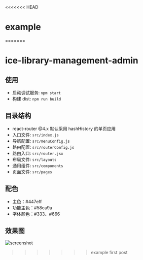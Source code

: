 <<<<<<< HEAD
# example
=======
# ice-library-management-admin

## 使用

- 启动调试服务: `npm start`
- 构建 dist: `npm run build`

## 目录结构

- react-router @4.x 默认采用 hashHistory 的单页应用
- 入口文件: `src/index.js`
- 导航配置: `src/menuConfig.js`
- 路由配置: `src/routerConfig.js`
- 路由入口: `src/router.jsx`
- 布局文件: `src/layouts`
- 通用组件: `src/components`
- 页面文件: `src/pages`

## 配色

- 主色：#447eff
- 功能主色：#58ca9a
- 字体颜色：#333、#666

## 效果图

![screenshot](https://img.alicdn.com/tfs/TB1_uqNDSzqK1RjSZFHXXb3CpXa-2872-1580.png)
>>>>>>> example first post
